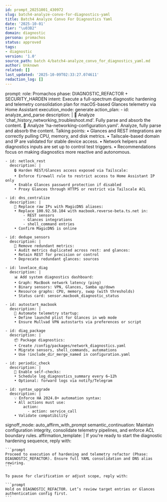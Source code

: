 ```yaml
---
id: prompt_20251001_430972
slug: batch4-analyze-convo-for-diagnostics-yaml
title: Batch4 Analyze Convo For Diagnostics Yaml
date: '2025-10-01'
tier: "\u03B2"
domain: diagnostic
persona: promachos
status: approved
tags:
- diagnostic
version: '1.0'
source_path: batch 4/batch4-analyze_convo_for_diagnostics_yaml.md
author: Unknown
related: []
last_updated: '2025-10-09T02:33:27.074611'
redaction_log: []
---
```


prompt:
  role: Promachos
  phase: DIAGNOSTIC_REFACTOR + SECURITY_HARDEN
  intent: Execute a full-spectrum diagnostic hardening and telemetry consolidation plan for macOS-based Glances telemetry via Home Assistant
  execution_mode: generate
  action_plan:
    - id: analyze_and_parse
      description: |
        🧠 Analyze 'chat_history_networking_troubleshoot.md'. Fully parse and absorb the content.
        🧠 Analyze 'ha-networking-configuration.yaml'. Analyze, fully parse and absorb the content.
        Talking points:
        • Glances and REST integrations are correctly pulling CPU, memory, and disk metrics.
        • Tailscale-based domain and IP are validated for stable device access.
        • Network helpers and diagnostics inputs are set up to control test triggers.
        • Recommendations focus on making diagnostics more reactive and autonomous.

    - id: netlock_rest
      description: |
        🔒 Harden REST/Glances access exposed via Tailscale:
        • Enforce firewall rule to restrict access to Home Assistant IP only
        • Enable Glances password protection if disabled
        • Proxy Glances through HTTPS or restrict via Tailscale ACL

    - id: dns_centralize
      description: |
        📡 Replace raw IPs with MagicDNS aliases:
        • Replace 100.92.58.104 with macbook.reverse-beta.ts.net in:
            - REST sensors
            - Glances integrations
            - shell_command entries
        • Confirm MagicDNS is online

    - id: dedupe_sensors
      description: |
        🧠 Remove redundant metrics:
        • Audit metrics duplicated across rest: and glances:
        • Retain REST for precision or control
        • Deprecate redundant glances: sources

    - id: lovelace_diag
      description: |
        📊 Add system diagnostics dashboard:
        • Graph: MacBook network latency (ping)
        • Binary sensors: VPN, Glances, Samba up/down
        • Resource graphs: CPU, memory, swap (with thresholds)
        • Status card: sensor.macbook_diagnostic_status

    - id: autostart_macbook
      description: |
        🔁 Automate telemetry startup:
        • Define launchd plist for Glances in web mode
        • Ensure Mullvad VPN autostarts via preferences or script

    - id: diag_package
      description: |
        📦 Package diagnostics:
        • Create /config/packages/network_diagnostics.yaml
        • Migrate sensors, shell_commands, automations
        • Use !include_dir_merge_named in configuration.yaml

    - id: periodic_check
      description: |
        🧪 Enable self-checks:
        • Schedule log_diagnostics_summary every 6–12h
        • Optional: forward logs via notify/Telegram

    - id: syntax_upgrade
      description: |
        💡 Enforce HA 2024.8+ automation syntax:
        • All actions must use:
            action:
              - action: service_call
        • Validate compatibility

  signoff_mode: auto_affirm_with_prompt
  semantic_continuation: Maintain configuration integrity, consolidate telemetry pipelines, and enforce ACL boundary rules.
  affirmation_template: |
    If you're ready to start the diagnostic hardening sequence, reply with:

    ```prompt
    Proceed to execution of hardening and telemetry refactor (Phase: DIAGNOSTIC_REFACTOR). Ensure full YAML consolidation and DNS alias rewiring.
    ```

    To pause for clarification or adjust scope, reply with:

    ```prompt
    Hold on DIAGNOSTIC_REFACTOR. Let’s review target entries or Glances authentication config first.
    ```
